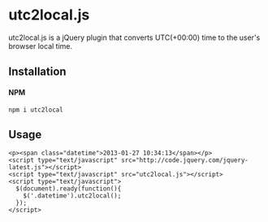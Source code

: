 utc2local.js
===========

utc2local.js is a jQuery plugin that converts UTC(+00:00) time to the user's browser local time.

## Installation
#### NPM
`npm i utc2local`

## Usage

    <p><span class="datetime">2013-01-27 10:34:13</span></p>
    <script type="text/javascript" src="http://code.jquery.com/jquery-latest.js"></script>
    <script type="text/javascript" src="utc2local.js"></script>
    <script type="text/javascript">
      $(document).ready(function(){
        $('.datetime').utc2local();
      });
    </script>
